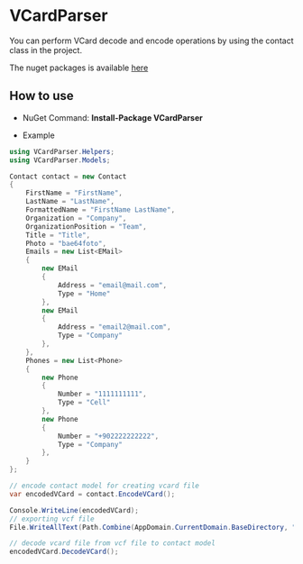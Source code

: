 # VCardParser

You can perform VCard decode and encode operations by using the contact class in the project.

The nuget packages is available [here](https://www.nuget.org/packages/VCardParser)
## How to use

* NuGet Command: **Install-Package VCardParser**

* Example
```C#
using VCardParser.Helpers;
using VCardParser.Models;

Contact contact = new Contact
{
    FirstName = "FirstName",
    LastName = "LastName",
    FormattedName = "FirstName LastName",
    Organization = "Company",
    OrganizationPosition = "Team",
    Title = "Title",
    Photo = "bae64foto",
    Emails = new List<EMail>
    {
        new EMail
        {
            Address = "email@mail.com",
            Type = "Home"
        },
        new EMail
        {
            Address = "email2@mail.com",
            Type = "Company"
        },
    },
    Phones = new List<Phone>
    {
        new Phone
        {
            Number = "1111111111",
            Type = "Cell"
        },
        new Phone
        {
            Number = "+902222222222",
            Type = "Company"
        },
    }
};

// encode contact model for creating vcard file
var encodedVCard = contact.EncodeVCard();

Console.WriteLine(encodedVCard);
// exporting vcf file
File.WriteAllText(Path.Combine(AppDomain.CurrentDomain.BaseDirectory, "filename.vcf"), encodedVCard);

// decode vcard file from vcf file to contact model
encodedVCard.DecodeVCard();
```
